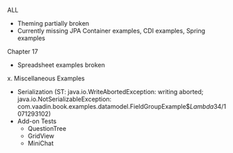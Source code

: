 ALL
* Theming partially broken
* Currently missing JPA Container examples, CDI examples, Spring examples

Chapter 17
* Spreadsheet examples broken

x. Miscellaneous Examples
* Serialization (ST: java.io.WriteAbortedException: writing aborted; java.io.NotSerializableException: com.vaadin.book.examples.datamodel.FieldGroupExample$$Lambda$34/1071293102)
* Add-on Tests
	- QuestionTree
	- GridView
	- MiniChat

